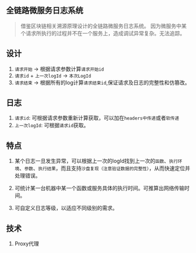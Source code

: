 ## 全链路微服务日志系统
> 借鉴区块链相关溯源原理设计的全链路微服务日志系统。
> 因为微服务中某个请求所执行的过程并不在一个服务上，造成调试异常复杂。无法追踪。

## 设计

1. `请求开始` -> 根据请求参数计算`请求开始id`
2. `请求id` + `上一次logId` -> `本次LogId`
3. `请求结束` -> 根据所有的log计算`请求结束id`,保证请求及日志的完整性和仿篡改。

## 日志

1. `请求id`: 可根据请求参数重新计算获取，可以加在`headers中传递`或者`软传递`
2. `上一次logId`: 可根据`请求id`获取。

## 特点

1. 某个日志一旦发生异常，可以根据上一次的logId找到上一次的`函数`、`执行环境`、`参数`、`执行结果`，而且支持`沙盘复现（注意验证数据的完整性）`，从而快速定位并处理错误。

2. 可统计某一台机器中某一个函数或服务具体的执行时间。可推算出网络传输时间。

3. 可自定义日志等级，以适应不同级别的需求。

## 技术

1. Proxy代理
